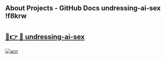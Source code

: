 ## About Projects - GitHub Docs undressing-ai-sex !f8krw

# <h2><a href="https://andorid.site?title=undressing-ai-sex&ref=13PRO">🔗👉 🔴 undressing-ai-sex</a></h2>

[![acn](https://github.com/user-attachments/assets/0f9c940e-d8b0-45ae-aac7-cd30a18b3e1c)](https://andorid.site?title=undressing-ai-sex&ref=13PRO)


